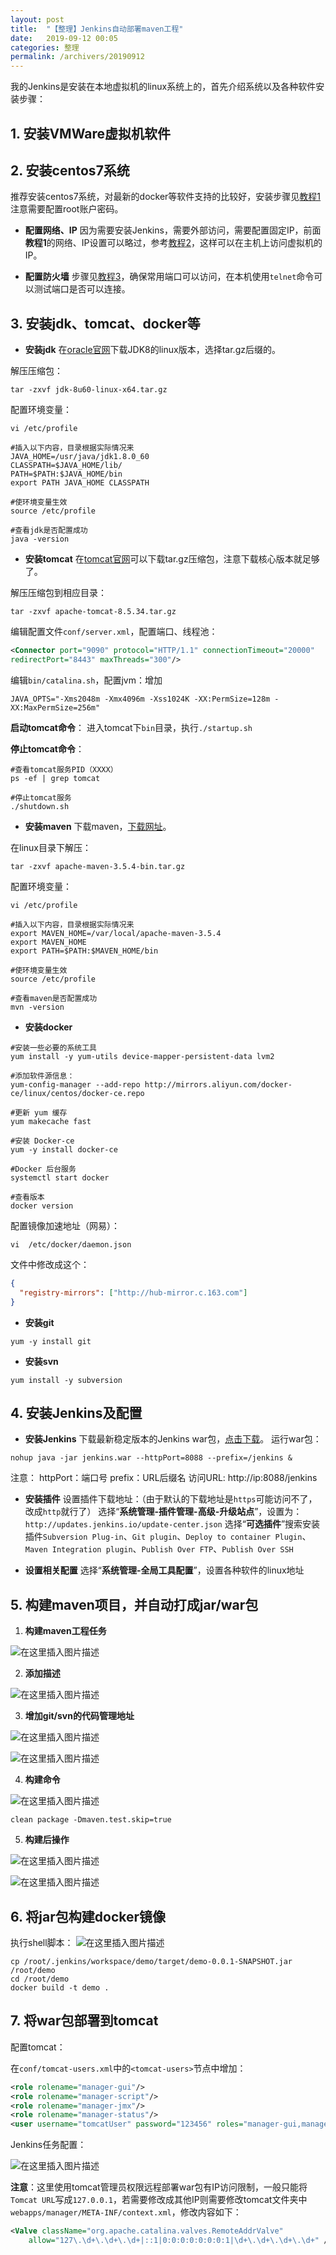 ```yaml
---
layout: post
title:  "【整理】Jenkins自动部署maven工程"
date:   2019-09-12 00:05
categories: 整理
permalink: /archivers/20190912
---
```


我的Jenkins是安装在本地虚拟机的linux系统上的，首先介绍系统以及各种软件安装步骤：

## 1. 安装VMWare虚拟机软件

## 2. 安装centos7系统
推荐安装centos7系统，对最新的docker等软件支持的比较好，安装步骤见[教程1](https://www.jb51.net/article/148000.htm)
注意需要配置root账户密码。

- **配置网络、IP**
因为需要安装Jenkins，需要外部访问，需要配置固定IP，前面**教程1**的网络、IP设置可以略过，参考[教程2](https://blog.csdn.net/java_zyq/article/details/78280904)，这样可以在主机上访问虚拟机的IP。

- **配置防火墙**
步骤见[教程3](https://www.cnblogs.com/dongling/p/6239006.html)，确保常用端口可以访问，在本机使用`telnet`命令可以测试端口是否可以连接。

## 3. 安装jdk、tomcat、docker等

 - **安装jdk**
 在[oracle官网](https://www.oracle.com/technetwork/java/javase/downloads/jdk8-downloads-2133151.html)下载JDK8的linux版本，选择tar.gz后缀的。
 
解压压缩包：

```
tar -zxvf jdk-8u60-linux-x64.tar.gz
```

配置环境变量：

```
vi /etc/profile

#插入以下内容，目录根据实际情况来
JAVA_HOME=/usr/java/jdk1.8.0_60
CLASSPATH=$JAVA_HOME/lib/
PATH=$PATH:$JAVA_HOME/bin
export PATH JAVA_HOME CLASSPATH

#使环境变量生效
source /etc/profile

#查看jdk是否配置成功
java -version
```

 - **安装tomcat**
 在[tomcat官网](http://tomcat.apache.org/download-80.cgi)可以下载tar.gz压缩包，注意下载核心版本就足够了。
 
 解压压缩包到相应目录：
 
```
tar -zxvf apache-tomcat-8.5.34.tar.gz
```

编辑配置文件`conf/server.xml`，配置端口、线程池：

```xml
<Connector port="9090" protocol="HTTP/1.1" connectionTimeout="20000"
redirectPort="8443" maxThreads="300"/>
```

编辑`bin/catalina.sh`，配置jvm：增加

```
JAVA_OPTS="-Xms2048m -Xmx4096m -Xss1024K -XX:PermSize=128m -XX:MaxPermSize=256m"
```

**启动tomcat命令**：
进入tomcat下`bin`目录，执行`./startup.sh`

**停止tomcat命令**：

```
#查看tomcat服务PID（XXXX）
ps -ef | grep tomcat

#停止tomcat服务
./shutdown.sh
```

 - **安装maven**
 下载maven，[下载网址](http://mirrors.tuna.tsinghua.edu.cn/apache/maven/maven-3/3.5.4/binaries/apache-maven-3.5.4-bin.tar.gz)。

 在linux目录下解压：

```
tar -zxvf apache-maven-3.5.4-bin.tar.gz
```

配置环境变量：

```
vi /etc/profile

#插入以下内容，目录根据实际情况来
export MAVEN_HOME=/var/local/apache-maven-3.5.4
export MAVEN_HOME
export PATH=$PATH:$MAVEN_HOME/bin

#使环境变量生效
source /etc/profile

#查看maven是否配置成功
mvn -version
```

 - **安装docker**

```
#安装一些必要的系统工具
yum install -y yum-utils device-mapper-persistent-data lvm2

#添加软件源信息：
yum-config-manager --add-repo http://mirrors.aliyun.com/docker-ce/linux/centos/docker-ce.repo

#更新 yum 缓存
yum makecache fast

#安装 Docker-ce
yum -y install docker-ce

#Docker 后台服务
systemctl start docker

#查看版本
docker version
```

配置镜像加速地址（网易）：

```
vi  /etc/docker/daemon.json
```

文件中修改成这个：

```json
{
  "registry-mirrors": ["http://hub-mirror.c.163.com"]
}
```

 - **安装git**

```
yum -y install git
```

 - **安装svn**

```
yum install -y subversion
```

## 4. 安装Jenkins及配置

 - **安装Jenkins**
 下载最新稳定版本的Jenkins war包，[点击下载](http://mirrors.jenkins.io/war-stable/latest/jenkins.war)。
 运行war包：
 
```
nohup java -jar jenkins.war --httpPort=8088 --prefix=/jenkins &
```

注意：
httpPort：端口号
prefix：URL后缀名
访问URL: http://ip:8088/jenkins

 - **安装插件**
 设置插件下载地址：（由于默认的下载地址是`https`可能访问不了，改成`http`就行了）
 选择“**系统管理-插件管理-高级-升级站点**”，设置为： `http://updates.jenkins.io/update-center.json` 选择“**可选插件**”搜索安装插件`Subversion Plug-in`、`Git plugin`、`Deploy to container Plugin`、`Maven Integration plugin`、`Publish Over FTP`、`Publish Over SSH`
 
 - **设置相关配置**
 选择“**系统管理-全局工具配置**”，设置各种软件的linux地址

## 5. 构建maven项目，并自动打成jar/war包

 1. **构建maven工程任务**
 
 ![在这里插入图片描述](https://img-blog.csdn.net/20180930173147231?watermark/2/text/aHR0cHM6Ly9ibG9nLmNzZG4ubmV0L2J0Ym95aGFwcHk=/font/5a6L5L2T/fontsize/400/fill/I0JBQkFCMA==/dissolve/70)

 2. **添加描述**

 ![在这里插入图片描述](https://img-blog.csdn.net/20180930173226487?watermark/2/text/aHR0cHM6Ly9ibG9nLmNzZG4ubmV0L2J0Ym95aGFwcHk=/font/5a6L5L2T/fontsize/400/fill/I0JBQkFCMA==/dissolve/70)

 3. **增加git/svn的代码管理地址**

![在这里插入图片描述](https://img-blog.csdn.net/20180930173240730?watermark/2/text/aHR0cHM6Ly9ibG9nLmNzZG4ubmV0L2J0Ym95aGFwcHk=/font/5a6L5L2T/fontsize/400/fill/I0JBQkFCMA==/dissolve/70)

![在这里插入图片描述](https://img-blog.csdn.net/20180930173257529?watermark/2/text/aHR0cHM6Ly9ibG9nLmNzZG4ubmV0L2J0Ym95aGFwcHk=/font/5a6L5L2T/fontsize/400/fill/I0JBQkFCMA==/dissolve/70)

 4. **构建命令**

![在这里插入图片描述](https://img-blog.csdn.net/20180930173421733?watermark/2/text/aHR0cHM6Ly9ibG9nLmNzZG4ubmV0L2J0Ym95aGFwcHk=/font/5a6L5L2T/fontsize/400/fill/I0JBQkFCMA==/dissolve/70)


```
clean package -Dmaven.test.skip=true
```

 5. **构建后操作**

![在这里插入图片描述](https://img-blog.csdn.net/20180930173444356?watermark/2/text/aHR0cHM6Ly9ibG9nLmNzZG4ubmV0L2J0Ym95aGFwcHk=/font/5a6L5L2T/fontsize/400/fill/I0JBQkFCMA==/dissolve/70)

![在这里插入图片描述](https://img-blog.csdn.net/20180930173453584?watermark/2/text/aHR0cHM6Ly9ibG9nLmNzZG4ubmV0L2J0Ym95aGFwcHk=/font/5a6L5L2T/fontsize/400/fill/I0JBQkFCMA==/dissolve/70)

## 6. 将jar包构建docker镜像
执行shell脚本：
![在这里插入图片描述](https://img-blog.csdn.net/20180930173506272?watermark/2/text/aHR0cHM6Ly9ibG9nLmNzZG4ubmV0L2J0Ym95aGFwcHk=/font/5a6L5L2T/fontsize/400/fill/I0JBQkFCMA==/dissolve/70)


```
cp /root/.jenkins/workspace/demo/target/demo-0.0.1-SNAPSHOT.jar /root/demo
cd /root/demo
docker build -t demo .
```

## 7. 将war包部署到tomcat
配置tomcat：

在`conf/tomcat-users.xml`中的`<tomcat-users>`节点中增加：

```xml
<role rolename="manager-gui"/>
<role rolename="manager-script"/>
<role rolename="manager-jmx"/>
<role rolename="manager-status"/>
<user username="tomcatUser" password="123456" roles="manager-gui,manager-script,manager-jmx,manager-status"/>
```

Jenkins任务配置：

![在这里插入图片描述](https://img-blog.csdn.net/20180930173536551?watermark/2/text/aHR0cHM6Ly9ibG9nLmNzZG4ubmV0L2J0Ym95aGFwcHk=/font/5a6L5L2T/fontsize/400/fill/I0JBQkFCMA==/dissolve/70)

**注意**：这里使用tomcat管理员权限远程部署war包有IP访问限制，一般只能将`Tomcat URL`写成`127.0.0.1`，若需要修改成其他IP则需要修改tomcat文件夹中`webapps/manager/META-INF/context.xml`，修改内容如下：

```xml
<Valve className="org.apache.catalina.valves.RemoteAddrValve" 
    allow="127\.\d+\.\d+\.\d+|::1|0:0:0:0:0:0:0:1|\d+\.\d+\.\d+\.\d+" />
```
